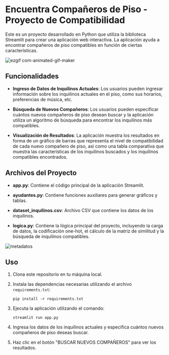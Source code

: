 # Encuentra Compañeros de Piso - Proyecto de Compatibilidad

Este es un proyecto desarrollado en Python que utiliza la biblioteca Streamlit para crear una aplicación web interactiva. La aplicación ayuda a encontrar compañeros de piso compatibles en función de ciertas características.

![ezgif com-animated-gif-maker](https://github.com/jhcaballerog/Habitaciones/assets/59881719/488e040b-28a3-4428-ae74-1dc8ccf3e827)

## Funcionalidades

- **Ingreso de Datos de Inquilinos Actuales**: Los usuarios pueden ingresar información sobre los inquilinos actuales en el piso, como sus horarios, preferencias de música, etc.
  
- **Búsqueda de Nuevos Compañeros**: Los usuarios pueden especificar cuántos nuevos compañeros de piso desean buscar y la aplicación utiliza un algoritmo de búsqueda para encontrar los inquilinos más compatibles.

- **Visualización de Resultados**: La aplicación muestra los resultados en forma de un gráfico de barras que representa el nivel de compatibilidad de cada nuevo compañero de piso, así como una tabla comparativa que muestra las características de los inquilinos buscados y los inquilinos compatibles encontrados.

## Archivos del Proyecto

- **app.py**: Contiene el código principal de la aplicación Streamlit.
  
- **ayudantes.py**: Contiene funciones auxiliares para generar gráficos y tablas.
  
- **dataset_inquilinos.csv**: Archivo CSV que contiene los datos de los inquilinos.
  
- **logica.py**: Contiene la lógica principal del proyecto, incluyendo la carga de datos, la codificación one-hot, el cálculo de la matriz de similitud y la búsqueda de inquilinos compatibles.
  
![metadatos](https://github.com/jhcaballerog/Habitaciones/assets/59881719/56a6ef26-4b3e-4af7-a212-4365908bd754)

## Uso

1. Clona este repositorio en tu máquina local.
  
2. Instala las dependencias necesarias utilizando el archivo `requirements.txt`:
   ```
   pip install -r requirements.txt
   ```
  
3. Ejecuta la aplicación utilizando el comando:
   ```
   streamlit run app.py
   ```

4. Ingresa los datos de los inquilinos actuales y especifica cuántos nuevos compañeros de piso deseas buscar.

5. Haz clic en el botón "BUSCAR NUEVOS COMPAÑEROS" para ver los resultados.
